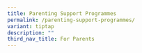 ```yaml
---
title: Parenting Support Programmes
permalink: /parenting-support-programmes/
variant: tiptap
description: ""
third_nav_title: For Parents
---
```

